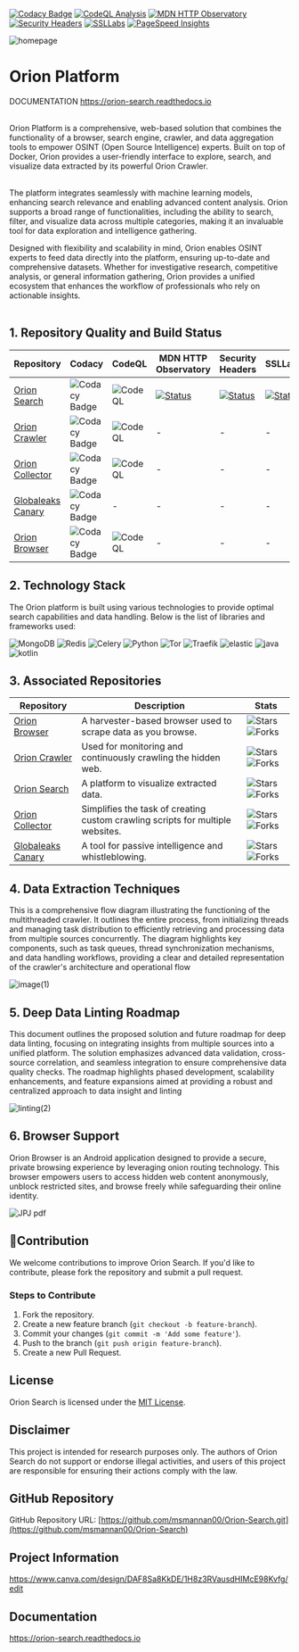 [![Codacy Badge](https://app.codacy.com/project/badge/Grade/a1f302d35c0f4f8c9293acabc5086512)](https://app.codacy.com/gh/msmannan00/Orion-Search/dashboard?utm_source=gh&utm_medium=referral&utm_content=&utm_campaign=Badge_grade)
[![CodeQL Analysis](https://github.com/msmannan00/Genesis-Search/actions/workflows/github-code-scanning/codeql/badge.svg)](https://github.com/msmannan00/Genesis-Search/actions/workflows/github-code-scanning/codeql)
[![MDN HTTP Observatory](https://img.shields.io/badge/observatory-A%2B-brightgreen)](https://developer.mozilla.org/en-US/observatory/analyze?host=orion.whistleaks.com)
[![Security Headers](https://img.shields.io/badge/security%20headers-A%2B-brightgreen)](https://securityheaders.com/?q=https%3A%2F%orion.whistleaks.com%2F)
[![SSLLabs](https://img.shields.io/static/v1?label=SSLLabs&message=A%2B&color=brightgreen)](https://www.ssllabs.com/ssltest/analyze.html?d=orion.whistleaks.com&latest)
[![PageSpeed Insights](https://img.shields.io/badge/PageSpeed%20Insights-100%25-brightgreen)](https://pagespeed.web.dev/analysis/https-orion-whistleaks-com/r5jf6x7xj5?form_factor=desktop)


![homepage](https://orion-search.readthedocs.io)

# Orion Platform
DOCUMENTATION  https://orion-search.readthedocs.io

<br>
Orion Platform is a comprehensive, web-based solution that combines the functionality of a browser, search engine, crawler, and data aggregation tools to empower OSINT (Open Source Intelligence) experts. Built on top of Docker, Orion provides a user-friendly interface to explore, search, and visualize data extracted by its powerful Orion Crawler.<br><br>

The platform integrates seamlessly with machine learning models, enhancing search relevance and enabling advanced content analysis. Orion supports a broad range of functionalities, including the ability to search, filter, and visualize data across multiple categories, making it an invaluable tool for data exploration and intelligence gathering.<br>

Designed with flexibility and scalability in mind, Orion enables OSINT experts to feed data directly into the platform, ensuring up-to-date and comprehensive datasets. Whether for investigative research, competitive analysis, or general information gathering, Orion provides a unified ecosystem that enhances the workflow of professionals who rely on actionable insights.<br>
<br>

## 1. Repository Quality and Build Status
| Repository                                     | Codacy                                                                                   | CodeQL                                                                                               | MDN HTTP Observatory                                                                                          | Security Headers                                                                                             | SSLLabs                                                                                                      |
|-----------------------------------------------|-----------------------------------------------------------------------------------------|-----------------------------------------------------------------------------------------------------|--------------------------------------------------------------------------------------------------------------|--------------------------------------------------------------------------------------------------------------|-------------------------------------------------------------------------------------------------------------|
| [Orion Search](https://github.com/msmannan00/Orion-Search)   | ![Codacy Badge](https://app.codacy.com/project/badge/Grade/a1f302d35c0f4f8c9293acabc5086512) | ![CodeQL](https://github.com/msmannan00/Orion-Search/actions/workflows/github-code-scanning/codeql/badge.svg)   | [![Status](https://img.shields.io/badge/observatory-A%2B-brightgreen)](https://developer.mozilla.org/en-US/observatory/analyze?host=orion.whistleaks.com) | [![Status](https://img.shields.io/badge/security%20headers-A%2B-brightgreen)](https://securityheaders.com/?q=https%3A%2F%2Forion.whistleaks.com%2F) | [![Status](https://img.shields.io/static/v1?label=SSLLabs&message=A%2B&color=%3CCOLOR%3E)](https://www.ssllabs.com/ssltest/analyze.html?d=orion.whistleaks.com&latest) |
| [Orion Crawler](https://github.com/msmannan00/Orion-Crawler) | ![Codacy Badge](https://app.codacy.com/project/badge/Grade/94c252c8ce904c4cbbc4146a463b4d9e) | ![CodeQL](https://github.com/msmannan00/Orion-Crawler/actions/workflows/github-code-scanning/codeql/badge.svg) | -                                                                                                            | -                                                                                                            | -                                                                                                           |
| [Orion Collector](https://github.com/msmannan00/Orion-Collector) | ![Codacy Badge](https://app.codacy.com/project/badge/Grade/a1f302d35c0f4f8c9293acabc5086512) | ![CodeQL](https://github.com/msmannan00/Orion-Collector/actions/workflows/github-code-scanning/codeql/badge.svg) | -                                                                                                            | -                                                                                                            | -                                                                                                           |
| [Globaleaks Canary](https://github.com/msmannan00/Globaleaks-Canary) | ![Codacy Badge](https://app.codacy.com/project/badge/Grade/1e26f9b0bf504a2e8c5bf0fb22cf9e0b) | -                                                                                                   | -                                                                                                            | -                                                                                                            | -                                                                                                           |
| [Orion Browser](https://github.com/msmannan00/Orion-Browser) | ![Codacy Badge](https://app.codacy.com/project/badge/Grade/94c252c8ce904c4cbbc4146a463b4d9e) | ![CodeQL](https://github.com/msmannan00/Orion-Browser/actions/workflows/github-code-scanning/codeql/badge.svg) | -                                                                                                            | -                                                                                                            | -                                                                                                           |

## 2. Technology Stack

The Orion platform is built using various technologies to provide optimal search capabilities and data handling. Below is the list of libraries and frameworks used:

![MongoDB](https://badgen.net/badge/search-crawler/MongoDB/green)
![Redis](https://badgen.net/badge/search-crawler/Redis/red)
![Celery](https://badgen.net/badge/crawler/Celery/red)
![Python](https://badgen.net/badge/search-crawler/Python/blue)
![Tor](https://badgen.net/badge/search-crawler/Tor/purple)
![Traefik](https://badgen.net/badge/search/Traefik/orange)
![elastic](https://badgen.net/badge/search/elastic/pink)
![java](https://badgen.net/badge/browser/java/cyan)
![kotlin](https://badgen.net/badge/browser/kotlin/yellow)

## 3. Associated Repositories

| Repository                                                                 | Description                                                                                                 | Stats                                                                                                     |
|----------------------------------------------------------------------------|-------------------------------------------------------------------------------------------------------------|---------------------------------------------------------------------------------------|
| [Orion Browser](https://github.com/msmannan00/Orion-Browser)               | A harvester-based browser used to scrape data as you browse.                                             | ![Stars](https://img.shields.io/github/stars/msmannan00/Orion-Browser?style=social) ![Forks](https://img.shields.io/github/forks/msmannan00/Orion-Browser?style=social) |
| [Orion Crawler](https://github.com/msmannan00/Orion-Crawler)               | Used for monitoring and continuously crawling the hidden web.                                            | ![Stars](https://img.shields.io/github/stars/msmannan00/Orion-Crawler?style=social) ![Forks](https://img.shields.io/github/forks/msmannan00/Orion-Crawler?style=social) |
| [Orion Search](https://github.com/msmannan00/Orion-Search)                 | A platform to visualize extracted data.                                                                 | ![Stars](https://img.shields.io/github/stars/msmannan00/Orion-Search?style=social) ![Forks](https://img.shields.io/github/forks/msmannan00/Orion-Search?style=social) |
| [Orion Collector](https://github.com/msmannan00/Orion-Collector)           | Simplifies the task of creating custom crawling scripts for multiple websites.                          | ![Stars](https://img.shields.io/github/stars/msmannan00/Orion-Collector?style=social) ![Forks](https://img.shields.io/github/forks/msmannan00/Orion-Collector?style=social) |
| [Globaleaks Canary](https://github.com/msmannan00/Globaleaks-Canary)       | A tool for passive intelligence and whistleblowing.                                                     | ![Stars](https://img.shields.io/github/stars/msmannan00/Globaleaks-Canary?style=social) ![Forks](https://img.shields.io/github/forks/msmannan00/Globaleaks-Canary?style=social) |


## 4. Data Extraction Techniques
This is a comprehensive flow diagram illustrating the functioning of the multithreaded crawler. It outlines the entire process, from initializing threads and managing task distribution to efficiently retrieving and processing data from multiple sources concurrently. The diagram highlights key components, such as task queues, thread synchronization mechanisms, and data handling workflows, providing a clear and detailed representation of the crawler's architecture and operational flow

![image(1)](https://github.com/user-attachments/assets/696cf009-a0f3-4995-91fe-58e53b128825)


## 5. Deep Data Linting Roadmap
This document outlines the proposed solution and future roadmap for deep data linting, focusing on integrating insights from multiple sources into a unified platform. The solution emphasizes advanced data validation, cross-source correlation, and seamless integration to ensure comprehensive data quality checks. The roadmap highlights phased development, scalability enhancements, and feature expansions aimed at providing a robust and centralized approach to data insight and linting

![linting(2)](https://github.com/user-attachments/assets/ce1885dc-e701-45f6-89ab-9f412b057373)

## 6. Browser Support

Orion Browser is an Android application designed to provide a secure, private browsing experience by leveraging onion routing technology. This browser empowers users to access hidden web content anonymously, unblock restricted sites, and browse freely while safeguarding their online identity.

![JPJ pdf](https://github.com/user-attachments/assets/399fd130-988d-4e0d-acef-2f60d6220a81)

## 🌟Contribution

We welcome contributions to improve Orion Search. If you'd like to contribute, please fork the repository and submit a pull request.

### Steps to Contribute

1. Fork the repository.  
2. Create a new feature branch (`git checkout -b feature-branch`).  
3. Commit your changes (`git commit -m 'Add some feature'`).  
4. Push to the branch (`git push origin feature-branch`).  
5. Create a new Pull Request.

## License

Orion Search is licensed under the [MIT License](LICENSE).

## Disclaimer

This project is intended for research purposes only. The authors of Orion Search do not support or endorse illegal activities, and users of this project are responsible for ensuring their actions comply with the law.

## GitHub Repository

GitHub Repository URL: [https://github.com/msmannan00/Orion-Search.git](https://github.com/msmannan00/Orion-Search)

## Project Information

https://www.canva.com/design/DAF8Sa8KkDE/1H8z3RVausdHIMcE98Kvfg/edit

## Documentation

https://orion-search.readthedocs.io
